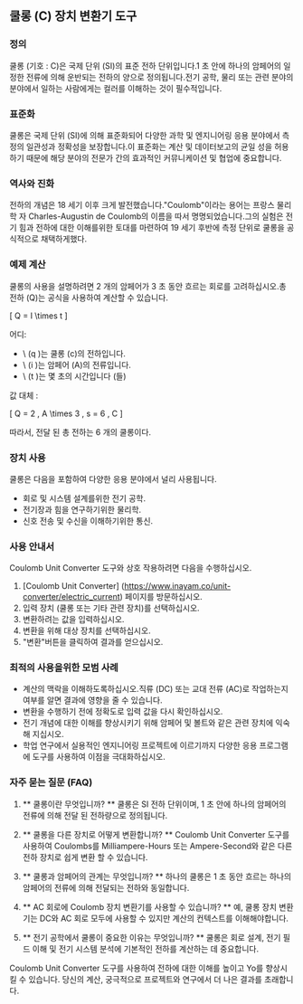 ## 쿨롱 (C) 장치 변환기 도구

### 정의
쿨롱 (기호 : C)은 국제 단위 (SI)의 표준 전하 단위입니다.1 초 안에 하나의 암페어의 일정한 전류에 의해 운반되는 전하의 양으로 정의됩니다.전기 공학, 물리 또는 관련 분야의 분야에서 일하는 사람에게는 컬러를 이해하는 것이 필수적입니다.

### 표준화
쿨롱은 국제 단위 (SI)에 의해 표준화되어 다양한 과학 및 엔지니어링 응용 분야에서 측정의 일관성과 정확성을 보장합니다.이 표준화는 계산 및 데이터보고의 균일 성을 허용하기 때문에 해당 분야의 전문가 간의 효과적인 커뮤니케이션 및 협업에 중요합니다.

### 역사와 진화
전하의 개념은 18 세기 이후 크게 발전했습니다."Coulomb"이라는 용어는 프랑스 물리학 자 Charles-Augustin de Coulomb의 이름을 따서 명명되었습니다.그의 실험은 전기 힘과 전하에 대한 이해를위한 토대를 마련하여 19 세기 후반에 측정 단위로 쿨롱을 공식적으로 채택하게했다.

### 예제 계산
쿨롱의 사용을 설명하려면 2 개의 암페어가 3 초 동안 흐르는 회로를 고려하십시오.총 전하 (Q)는 공식을 사용하여 계산할 수 있습니다.

\[ Q = I \times t \]

어디:
- \ (q \)는 쿨롱 (c)의 전하입니다.
- \ (i \)는 암페어 (A)의 전류입니다.
- \ (t \)는 몇 초의 시간입니다 (들)

값 대체 :

\[ Q = 2 \, A \times 3 \, s = 6 \, C \]

따라서, 전달 된 총 전하는 6 개의 쿨롱이다.

### 장치 사용
쿨롱은 다음을 포함하여 다양한 응용 분야에서 널리 사용됩니다.
- 회로 및 시스템 설계를위한 전기 공학.
- 전기장과 힘을 연구하기위한 물리학.
- 신호 전송 및 수신을 이해하기위한 통신.

### 사용 안내서
Coulomb Unit Converter 도구와 상호 작용하려면 다음을 수행하십시오.
1. [Coulomb Unit Converter] (https://www.inayam.co/unit-converter/electric_current) 페이지를 방문하십시오.
2. 입력 장치 (쿨롱 또는 기타 관련 장치)를 선택하십시오.
3. 변환하려는 값을 입력하십시오.
4. 변환을 위해 대상 장치를 선택하십시오.
5. "변환"버튼을 클릭하여 결과를 얻으십시오.

### 최적의 사용을위한 모범 사례
- 계산의 맥락을 이해하도록하십시오.직류 (DC) 또는 교대 전류 (AC)로 작업하는지 여부를 알면 결과에 영향을 줄 수 있습니다.
- 변환을 수행하기 전에 정확도로 입력 값을 다시 확인하십시오.
- 전기 개념에 대한 이해를 향상시키기 위해 암페어 및 볼트와 같은 관련 장치에 익숙해 지십시오.
- 학업 연구에서 실용적인 엔지니어링 프로젝트에 이르기까지 다양한 응용 프로그램에 도구를 사용하여 이점을 극대화하십시오.

### 자주 묻는 질문 (FAQ)

1. ** 쿨롱이란 무엇입니까? **
쿨롱은 SI 전하 단위이며, 1 초 안에 하나의 암페어의 전류에 의해 전달 된 전하량으로 정의됩니다.

2. ** 쿨롱을 다른 장치로 어떻게 변환합니까? **
Coulomb Unit Converter 도구를 사용하여 Coulombs를 Milliampere-Hours 또는 Ampere-Second와 같은 다른 전하 장치로 쉽게 변환 할 수 있습니다.

3. ** 쿨롱과 암페어의 관계는 무엇입니까? **
하나의 쿨롱은 1 초 동안 흐르는 하나의 암페어의 전류에 의해 전달되는 전하와 동일합니다.

4. ** AC 회로에 Coulomb 장치 변환기를 사용할 수 있습니까? **
예, 쿨롱 장치 변환기는 DC와 AC 회로 모두에 사용할 수 있지만 계산의 컨텍스트를 이해해야합니다.

5. ** 전기 공학에서 쿨롱이 중요한 이유는 무엇입니까? **
쿨롱은 회로 설계, 전기 필드 이해 및 전기 시스템 분석에 기본적인 전하를 계산하는 데 중요합니다.

Coulomb Unit Converter 도구를 사용하여 전하에 대한 이해를 높이고 Yo를 향상시킬 수 있습니다. 당신의 계산, 궁극적으로 프로젝트와 연구에서 더 나은 결과를 초래합니다.